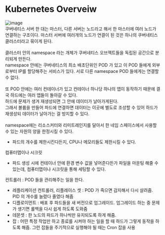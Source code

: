 # Kubernetes Overveiw
![image](https://github.com/user-attachments/assets/bec3a358-2213-4902-a834-e2c1f9bd4936)
</br>
쿠버네티스 서버 한 대는 마스터, 다른 서버는 노드라고 해서 한 마스터에 여러 노드가 연결하는 구조이다.
마스터 서버에 여러개의 노드가 연결이 된 것은 하나의 쿠버네티스 클러스터라고 묶이게 된다.
</br></br>
클러스터 안의 namespace 라는 개체가 쿠버네티스 오브젝트들을 독립된 공간으로 분리되게 만든다.
</br>
namespace 안에는 쿠버네티스의 최소 배초단위인 POD 가 있고 이 POD 들에게 외부로부터 IP를 할당해주는 서비스가 있다.
서로 다른 namespace POD 들에게는 연결할 수 없다.
</br></br>
또 POD 안에는 여러 컨테이너가 있고 컨테이너 하나당 하나의 앱이 동작하기 때문에 결국 하드에는 여러 앱들이 돌아갈 수 있다.</br>
하드에 문제가 생겨 재생성되면 그 안에 데이터가 날아가게된다.</br>
그래서 볼륨을 만들어 파드에 연결하면 데이터는 이곳에 별도로 조성할 수 있어 하드가 재생성되 데이터가 날아가는 걸 방지할 수 있다.
</br></br>
namespace에는 리소스커터와 리미트레인지를 달아서 한 네임 스페이스에서 사용할 수 있는 자원의 양을 한정시킬 수 있다.
- 파드의 개수를 제한시킨다든지, CPU나 메모리들도 제한시킬 수 있다.

컴퓨터맵이나 시크릿
- 파드 생성 시에 컨테이너 안에 환경 변수 값을 넣어준다든가 파일을 마운팅 해줄 수 있는데, 컴퓨터맵이나 시크릿을 통해 세팅할 수 있다.

컨트롤러 : POD 들을 관리해주는 일을 한다.
- 레플리케이션 컨트롤러, 리플레이스 셋 : POD 가 죽으면 감지해서 다시 살려줌. PID 의 개수를 늘렸다 줄였다 해줌
- 디플로이먼트 : 배포 후 파드들을 새 버전으로 업그레이드. 업그레이드 하는 중 문제가 생기면 롤백을 다시 쉽게 하도록 도와줌
- 데몬셋 : 한 노드의 파드가 하나씩만 유지되도록 하게 해줌.
- 잡 : 어떤 특정 작업만 하고 종료를 시켜야 하는 일을 할 때 하드가 그렇게 동작을 하도록 해줌. 그런 잡들을 주기적으로 실행해야 될 때는 Cron 잡을 사용

